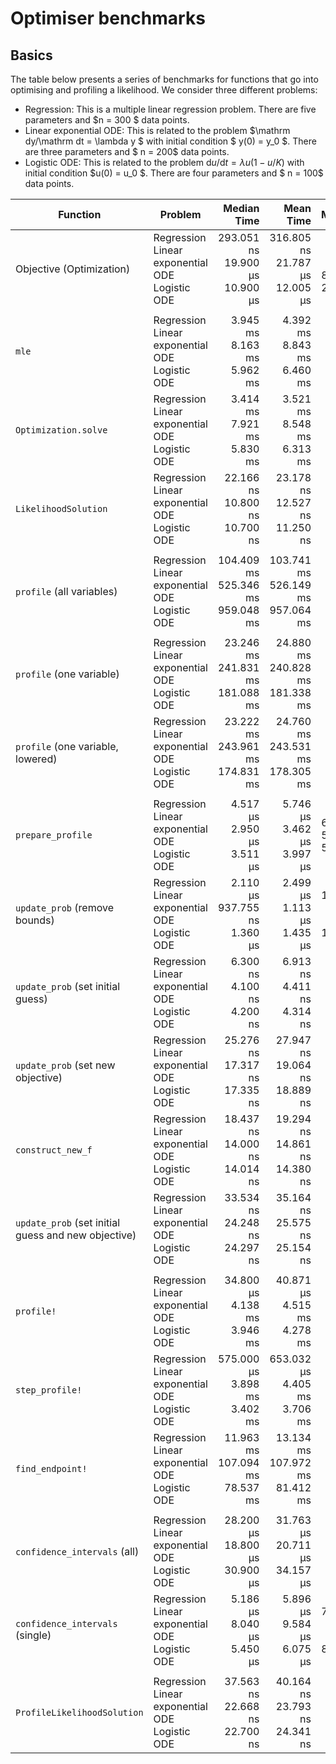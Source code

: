 # Optimiser benchmarks
## Basics
The table below presents a series of benchmarks for functions that go into 
optimising and profiling a likelihood. We consider three different problems:
   - Regression: This is a multiple linear regression problem. There are five parameters and    $n = 300 $ data points.
   - Linear exponential ODE: This is related to the problem     $\mathrm dy/\mathrm dt = \lambda y $ with initial condition   $ y(0) = y_0   $. There are three parameters and $ n = 200$ data points.
   - Logistic ODE: This is related to the problem     $\mathrm du/\mathrm dt = \lambda u (1 - u/K)$ with initial condition   $u(0) = u_0  $.    There are four parameters and   $ n = 100$ data points.

| Function | Problem | Median Time | Mean Time | Memory | Allocations |
|---|---|--:|--:|--:|--:|
| Objective (Optimization) | Regression<br>Linear exponential ODE<br>Logistic ODE | 293.051 ns<br>19.900 μs<br>10.900 μs | 316.805 ns<br>21.787 μs<br>12.005 μs | 80 bytes<br>8.08 KiB<br>2.45 KiB | 2<br>13<br>12 |
| | | | | | |
| `mle` | Regression<br>Linear exponential ODE<br>Logistic ODE | 3.945 ms<br>8.163 ms<br>5.962 ms | 4.392 ms<br>8.843 ms<br>6.460 ms | 3.50 MiB<br>3.03 MiB<br>1.20 MiB | 7894<br>7205<br>8591 |
| `Optimization.solve` | Regression<br>Linear exponential ODE<br>Logistic ODE | 3.414 ms<br>7.921 ms<br>5.830 ms | 3.521 ms<br>8.548 ms<br>6.313 ms | 3.50 MiB<br>3.03 MiB<br>1.20 MiB | 7894<br>7205<br>8591 |
| `LikelihoodSolution` | Regression<br>Linear exponential ODE<br>Logistic ODE | 22.166 ns<br>10.800 ns<br>10.700 ns | 23.178 ns<br>12.527 ns<br>11.250 ns | 0 bytes<br>0 bytes<br>0 bytes | 0<br>0<br>0 |
| | | | | | |
| `profile` (all variables) | Regression<br>Linear exponential ODE<br>Logistic ODE | 104.409 ms<br>525.346 ms<br>959.048 ms | 103.741 ms<br>526.149 ms<br>957.064 ms | 101.74 MiB<br>198.69 MiB<br>220.20 MiB | 615631<br>857493<br>2680643 |
| | | | | | |
| `profile` (one variable) | Regression<br>Linear exponential ODE<br>Logistic ODE | 23.246 ms<br>241.831 ms<br>181.088 ms | 24.880 ms<br>240.828 ms<br>181.338 ms | 24.57 MiB<br>84.82 MiB<br>41.44 MiB | 143517<br>360645<br>503121 |
| `profile` (one variable, lowered) | Regression<br>Linear exponential ODE<br>Logistic ODE | 23.222 ms<br>243.961 ms<br>174.831 ms | 24.760 ms<br>243.531 ms<br>178.305 ms | 24.57 MiB<br>84.82 MiB<br>41.44 MiB | 143517<br>360645<br>503121 |
| | | | | | |
| `prepare_profile` | Regression<br>Linear exponential ODE<br>Logistic ODE | 4.517 μs<br>2.950 μs<br>3.511 μs | 5.746 μs<br>3.462 μs<br>3.997 μs | 6.23 KiB<br>5.09 KiB<br>5.64 KiB | 80<br>50<br>65 |
| `update_prob` (remove bounds) | Regression<br>Linear exponential ODE<br>Logistic ODE | 2.110 μs<br>937.755 ns<br>1.360 μs | 2.499 μs<br>1.113 μs<br>1.435 μs | 1.50 KiB<br>864 bytes<br>1.16 KiB | 46<br>26<br>36 |
| `update_prob` (set initial guess) | Regression<br>Linear exponential ODE<br>Logistic ODE | 6.300 ns<br>4.100 ns<br>4.200 ns | 6.913 ns<br>4.411 ns<br>4.314 ns | 0 bytes<br>0 bytes<br>0 bytes | 0<br>0<br>0 |
| `update_prob` (set new objective) | Regression<br>Linear exponential ODE<br>Logistic ODE | 25.276 ns<br>17.317 ns<br>17.335 ns | 27.947 ns<br>19.064 ns<br>18.889 ns | 0 bytes<br>0 bytes<br>0 bytes | 0<br>0<br>0 |
| `construct_new_f` | Regression<br>Linear exponential ODE<br>Logistic ODE | 18.437 ns<br>14.000 ns<br>14.014 ns | 19.294 ns<br>14.861 ns<br>14.380 ns | 0 bytes<br>0 bytes<br>0 bytes | 0<br>0<br>0 |
| `update_prob` (set initial guess and new objective) | Regression<br>Linear exponential ODE<br>Logistic ODE | 33.534 ns<br>24.248 ns<br>24.297 ns | 35.164 ns<br>25.575 ns<br>25.154 ns | 0 bytes<br>0 bytes<br>0 bytes | 0<br>0<br>0 |
| | | | | | |
| `profile!` | Regression<br>Linear exponential ODE<br>Logistic ODE | 34.800 μs<br>4.138 ms<br>3.946 ms | 40.871 μs<br>4.515 ms<br>4.278 ms | 36.92 KiB<br>1.69 MiB<br>1.05 MiB | 237<br>7164<br>12733 |
| `step_profile!` | Regression<br>Linear exponential ODE<br>Logistic ODE | 575.000 μs<br>3.898 ms<br>3.402 ms | 653.032 μs<br>4.405 ms<br>3.706 ms | 604.70 KiB<br>1.51 MiB<br>918.64 KiB | 3324<br>6424<br>10888 |
| `find_endpoint!` | Regression<br>Linear exponential ODE<br>Logistic ODE | 11.963 ms<br>107.094 ms<br>78.537 ms | 13.134 ms<br>107.972 ms<br>81.412 ms | 12.28 MiB<br>40.40 MiB<br>18.63 MiB | 71700<br>171784<br>226129 |
| | | | | | |
| `confidence_intervals` (all) | Regression<br>Linear exponential ODE<br>Logistic ODE | 28.200 μs<br>18.800 μs<br>30.900 μs | 31.763 μs<br>20.711 μs<br>34.157 μs | 41.41 KiB<br>26.67 KiB<br>45.34 KiB | 70<br>44<br>57 |
| `confidence_intervals` (single) | Regression<br>Linear exponential ODE<br>Logistic ODE | 5.186 μs<br>8.040 μs<br>5.450 μs | 5.896 μs<br>9.584 μs<br>6.075 μs | 7.39 KiB<br>11.06 KiB<br>8.22 KiB | 13<br>13<br>13 |
| | | | | | |
| `ProfileLikelihoodSolution` | Regression<br>Linear exponential ODE<br>Logistic ODE | 37.563 ns<br>22.668 ns<br>22.700 ns | 40.164 ns<br>23.793 ns<br>24.341 ns | 0 bytes<br>0 bytes<br>0 bytes | 0<br>0<br>0 |
